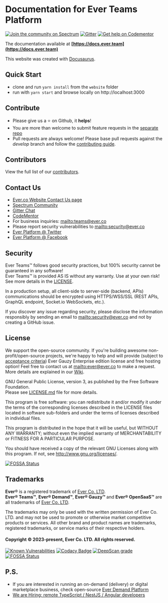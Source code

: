 # Documentation for Ever Teams Platform

[![Join the community on Spectrum](https://withspectrum.github.io/badge/badge.svg)](https://spectrum.chat/ever)
[![Gitter](https://badges.gitter.im/JoinChat.svg)](https://gitter.im/ever-co/ever?utm_source=badge&utm_medium=badge&utm_campaign=pr-badge&utm_content=badge)
[![Get help on Codementor](https://cdn.codementor.io/badges/get_help_github.svg)](https://www.codementor.io/evereq?utm_source=github&utm_medium=button&utm_term=evereq&utm_campaign=github)

The documentation available at **[https://docs.ever.team](https://docs.ever.team)**

This website was created with [Docusaurus](https://docusaurus.io).

## Quick Start

- clone and run `yarn install` from the `website` folder
- run with `yarn start` and browse locally on http://localhost:3000

## Contribute

-   Please give us a :star: on Github, it **helps**!
-   You are more than welcome to submit feature requests in the [separate repo](https://github.com/ever-co/feature-requests/issues)
-   Pull requests are always welcome! Please base pull requests against the _develop_ branch and follow the [contributing guide](.github/CONTRIBUTING.md).

## Contributors

View the full list of our [contributors](https://github.com/ever-co/ever-teams-docs/graphs/contributors).

## Contact Us

-   [Ever.co Website Contact Us page](https://ever.co/contacts)
-   [Spectrum Community](https://spectrum.chat/ever)
-   [Gitter Chat](https://gitter.im/ever-co/ever)
-   [CodeMentor](https://www.codementor.io/evereq)
-   For business inquiries: <mailto:teams@ever.co>
-   Please report security vulnerabilities to <mailto:security@ever.co>
-   [Ever Platform @ Twitter](https://twitter.com/ever_teams)
-   [Ever Platform @ Facebook](https://www.facebook.com/everteamshq)

## Security

Ever Teams™ follows good security practices, but 100% security cannot be guaranteed in any software!  
Ever Teams™ is provided AS IS without any warranty. Use at your own risk!  
See more details in the [LICENSE](LICENSE.md).

In a production setup, all client-side to server-side (backend, APIs) communications should be encrypted using HTTPS/WSS/SSL (REST APIs, GraphQL endpoint, Socket.io WebSockets, etc.).

If you discover any issue regarding security, please disclose the information responsibly by sending an email to <mailto:security@ever.co> and not by creating a GitHub issue.

## License

We support the open-source community. If you're building awesome non-profit/open-source projects, we're happy to help and will provide (subject to [acceptance criteria](https://github.com/ever-co/ever-gauzy/wiki/Free-license-and-hosting-for-Non-profit-and-Open-Source-projects)) Ever Gauzy Enterprise edition license and free hosting option! Feel free to contact us at <mailto:ever@ever.co> to make a request. More details are explained in our [Wiki](https://github.com/ever-co/ever-gauzy/wiki/Free-license-and-hosting-for-Non-profit-and-Open-Source-projects).

GNU General Public License, version 3, as published by the Free Software Foundation.  
Please see [LICENSE.md](LICENSE.md) file for more details.

This program is free software: you can redistribute it and/or modify it under the terms of the corresponding licenses described in the LICENSE files located in software sub-folders and under the terms of licenses described in individual files.

This program is distributed in the hope that it will be useful, but WITHOUT ANY WARRANTY; without even the implied warranty of MERCHANTABILITY or FITNESS FOR A PARTICULAR PURPOSE.

You should have received a copy of the relevant GNU Licenses along with this program. If not, see http://www.gnu.org/licenses/.

[![FOSSA Status](https://app.fossa.io/api/projects/git%2Bgithub.com%2Fever-co%2Fever-teams-docs.svg?type=large)](https://app.fossa.io/projects/git%2Bgithub.com%2Fever-co%2Fever-teams-docs?ref=badge_large)

## Trademarks

**Ever**® is a registered trademark of [Ever Co. LTD](https://ever.co).  
**Ever® Teams™**, **Ever® Demand™**, **Ever® Gauzy™** and **Ever® OpenSaaS™** are all trademarks of [Ever Co. LTD](https://ever.co).

The trademarks may only be used with the written permission of Ever Co. LTD. and may not be used to promote or otherwise market competitive products or services. All other brand and product names are trademarks, registered trademarks, or service marks of their respective holders.

#### Copyright © 2023-present, Ever Co. LTD. All rights reserved.

[![Known Vulnerabilities](https://snyk.io/test/github/ever-co/ever-teams-docs/badge.svg?targetFile=website%2Fpackage.json)](https://snyk.io/test/github/ever-co/ever-teams-docs?targetFile=website%2Fpackage.json)
[![Codacy Badge](https://app.codacy.com/project/badge/Grade/16495a65fe7140f8aea7e5227ea13150)](https://app.codacy.com/gh/ever-co/ever-teams-docs/dashboard?utm_source=gh&utm_medium=referral&utm_content=&utm_campaign=Badge_grade)
[![DeepScan grade](https://deepscan.io/api/teams/3293/projects/25856/branches/814580/badge/grade.svg)](https://deepscan.io/dashboard#view=project&tid=3293&pid=25856&bid=814580)
[![FOSSA Status](https://app.fossa.io/api/projects/git%2Bgithub.com%2Fever-co%2Fever-teams-docs.svg?type=shield)](https://app.fossa.io/projects/git%2Bgithub.com%2Fever-co%2Fever-teams-docs?ref=badge_shield)

## P.S.

-   If you are interested in running an on-demand (delivery) or digital marketplace business, check open-source [Ever Demand Platform](https://github.com/ever-co/ever-demand)
-   [We are Hiring: remote TypeScript / NestJS / Angular developers](https://github.com/ever-co/jobs#available-positions)
